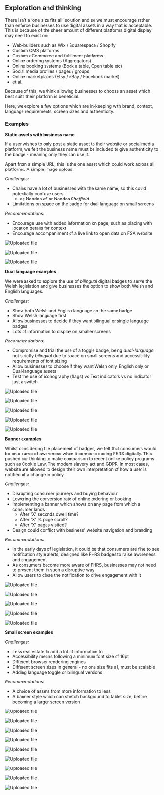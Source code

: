 ## Exploration and thinking 

There isn’t a ‘one size fits all’ solution and so we must encourage rather than enforce businesses to use digital assets in a way that is acceptable. This is because of the sheer amount of different platforms digital display may need to exist on:

* Web-builders such as Wix / Squarespace / Shopify
* Custom CMS platforms
* Custom eCommerce and fulfilment platforms
* Online ordering systems (Aggregators)
* Online booking systems (Book a table, Open table etc)
* Social media profiles / pages / groups
* Online marketplaces (Etsy / eBay / Facebook market)
* et al.

Because of this, we think allowing businesses to choose an asset which best suits their platform is beneficial.
 
Here, we explore a few options which are in-keeping with brand, context, language requirements, screen sizes and authenticity.

### Examples

**Static assets with business name**


If a user wishes to only post a static asset to their website or social media platform, we felt the business name must be included to give authenticity to the badge - meaning only they can use it. 

Apart from a  simple URL, this is the one asset which could work across all platforms. A simple image upload. 

_Challenges:_
* Chains have a lot of businesses with the same name, so this could potentially confuse users
  * eg Nandos _all_ or Nandos _Sheffield_
* Limitations on space on the badge for dual language on small screens

_Recommendations:_
* Encourage use with added information on page, such as placing with location details for context
* Encourage accompaniment of a live link to open data on FSA website


![Uploaded file](uploads/Static_with_name.png)


![Uploaded file](uploads/Horizontal_badge_with_biz_name.png)


![Uploaded file](uploads/hibagin_mobile.png)


**Dual language examples**


We were asked to explore the use of _bilingual_ digital badges to serve the Welsh legislation and give businesses the option to show both Welsh and English languages.


_Challenges:_

* Show both Welsh and English language on the same badge
* Show Welsh language first
* Allow businesses to decide if they want bilingual or single language badges
* Lots of information to display on smaller screens

_Recommendations:_

* Compromise and trial the use of a toggle badge, being _dual-language_ not strictly _bilingual_ due to space on small screens and accessibility requirements of font sizing
* Allow businesses to choose if they want Welsh only, English only or Dual-language assets 
* Test the use of iconography (flags) vs Text indicators vs no indicator just a switch

![Uploaded file](uploads/22.png)


![Uploaded file](uploads/43.png)


![Uploaded file](uploads/009.png)


![Uploaded file](uploads/65.png)


![Uploaded file](uploads/88.png)


**Banner examples**


Whilst considering the placement of badges, we felt that consumers would be on a curve of awareness when it comes to seeing FHRS digitally. This pushed our thinking to make comparison to recent online policy programs such as Cookie Law, The modern slavery act and GDPR. In most cases, website are allowed to design their own interpretation of how a user is notified of a change in policy. 

_Challenges:_
* Disrupting consumer journeys and buying behaviour
* Lowering the conversion rate of online ordering or booking
* Implementing a banner which shows on any page from which a consumer lands
  * After 'X' seconds dwell time?
  * After 'X' % page scroll?
  * After 'X' pages visited?
* Design could conflict with business' website navigation and branding

_Recommendations:_
* In the early days of legislation, it could be that consumers are fine to see notification style alerts, designed like FHRS badges to raise awareness and engagement
* As consumers become more aware of FHRS, businesses may not need to present them in such a disruptive way
* Allow users to close the notification to drive engagement with it

![Uploaded file](uploads/2.png)


![Uploaded file](uploads/2Group.png)


![Uploaded file](uploads/33Group.png)


![Uploaded file](uploads/Group.png)
 

![Uploaded file](uploads/Group_26.png)


**Small screen examples**


_Challenges:_
* Less real estate to add a lot of information to
* Accessibility means following a minimum font size of 16pt
* Different browser rendering engines
* Different screen sizes in general - no one size fits all, must be scalable
* Adding language toggle or bilingual versions

_Recommendations:_
* A choice of assets from more information to less
* A banner style which can stretch background to tablet size, before becoming a larger screen version

![Uploaded file](uploads/English_Mobile_02.png)


![Uploaded file](uploads/English_Mobile.png)


![Uploaded file](uploads/English_scalable_02.png)


![Uploaded file](uploads/English_scalable.png)


![Uploaded file](uploads/Welsh_Mobile_2.png)


![Uploaded file](uploads/Welsh_Mobile.png)


![Uploaded file](uploads/Welsh_scalable_02.png)


![Uploaded file](uploads/Welsh_scalable.png)


![Uploaded file](uploads/Bilingual_mobile.png)


